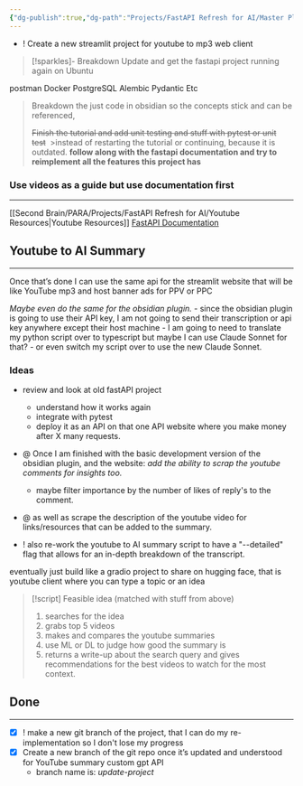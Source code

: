 ```yaml
---
{"dg-publish":true,"dg-path":"Projects/FastAPI Refresh for AI/Master Plan.md","permalink":"/projects/fast-api-refresh-for-ai/master-plan/"}
---
```



- ! Create a new streamlit project for youtube to mp3 web client


>[!sparkles]- Breakdown
> Update and get the fastapi project running again on Ubuntu
>
 postman
 Docker
 PostgreSQL
 Alembic
 Pydantic
 Etc
>
>Breakdown the just code in obsidian so the concepts stick and can be referenced, 
>
>~~Finish the tutorial and add unit testing and stuff with pytest or unit test~~ 
	>instead of restarting the tutorial or continuing, because it is outdated. **follow along with the fastapi documentation and try to reimplement all the features this project has**
>

### Use videos as a guide but use documentation first
---
[[Second Brain/PARA/Projects/FastAPI Refresh for AI/Youtube Resources\|Youtube Resources]]
[FastAPI Documentation](https://fastapi.tiangolo.com/tutorial/)

## Youtube to AI Summary
---
Once that’s done I can use the same api for the streamlit website that will be like YouTube mp3 and host banner ads for PPV or PPC

*Maybe even do the same for the obsidian plugin.*
	- since the obsidian plugin is going to use their API key, I am not going to send their transcription or api key anywhere except their host machine
	- I am going to need to translate my python script over to typescript but maybe I can use Claude Sonnet for that? 
	- or even switch my script over to use the new Claude Sonnet. 

### Ideas

- review and look at old fastAPI project
	- understand how it works again
	- integrate with pytest
	- deploy it as an API on that one API website where you make money after X many requests.


- @ Once I am finished with the basic development version of the obsidian plugin, and the website:  *add the ability to scrap the youtube comments for insights too.*
    - maybe filter importance by the number of likes of reply's to the comment.

- @ as well as scrape the description of the youtube video for links/resources that can be added to the summary.

- ! also re-work the youtube to AI summary script to have a "--detailed" flag
that allows for an in-depth breakdown of the transcript.

eventually just build like a gradio project to share on hugging face, that is youtube client where you can type a topic or an idea 


>[!script] Feasible idea (matched with stuff from above)
> 1. searches for the idea
> 2. grabs top 5 videos
> 3. makes and compares the youtube summaries
> 4. use ML or DL to judge how good the summary is
> 5. returns a write-up about the search query and gives recommendations for the best videos to watch for the most context.

## Done
---
 
- [x] ! make a new git branch of the project, that I can do my re-implementation so I don't lose my progress
- [x] Create a new branch of the git repo once it’s updated and understood for YouTube summary custom gpt API
	- branch name is: *update-project*
